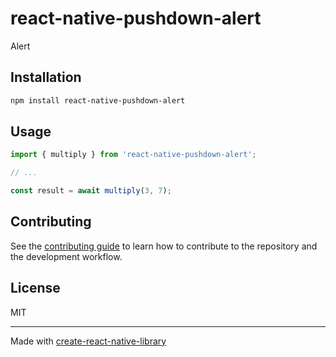 # react-native-pushdown-alert

Alert

## Installation

```sh
npm install react-native-pushdown-alert
```

## Usage


```js
import { multiply } from 'react-native-pushdown-alert';

// ...

const result = await multiply(3, 7);
```


## Contributing

See the [contributing guide](CONTRIBUTING.md) to learn how to contribute to the repository and the development workflow.

## License

MIT

---

Made with [create-react-native-library](https://github.com/callstack/react-native-builder-bob)
